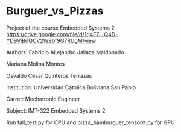 # Burguer_vs_Pizzas
Project of the course Embedded Systems 2 
https://drive.google.com/file/d/1q4F7--Q4D-YD9ViBdQCV2W9bf9G7RUgM/view

Authors:
Fabricio ALejandro Jallaza Maldonado

Mariana Molina Montes

Osvaldo Cesar Quinteros Terrazas



Institution: Universidad Catolica Boliviana San Pablo

Carrer: Mechatronic Engineer

Subject: IMT-322 Embedded Systems 2 



Run fall_test.py for CPU 
and pizza_hamburguer_tensorrt.py for GPU

